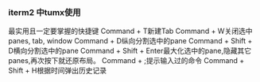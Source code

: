 ### iterm2 中tumx使用

最实用且一定要掌握的快捷键
Command + T新建Tab
Command + W关闭选中panes, tab, window
Command + D纵向分割选中的pane
Command + Shift + D横向分割选中的pane
Command + Shift + Enter最大化选中的pane,隐藏其它panes,再次按下就还原布局。
Command + ;提示输入过的命令
Command + Shift + H根据时间弹出历史记录